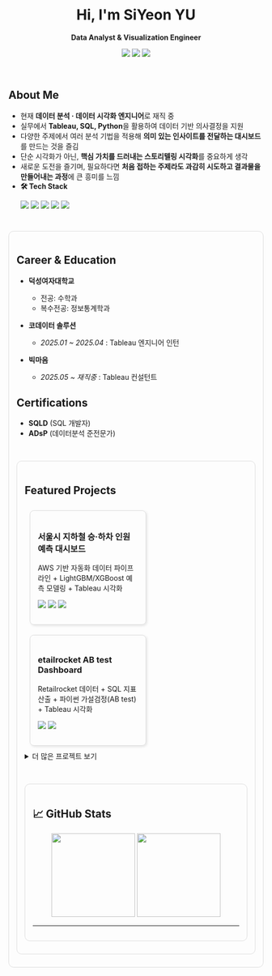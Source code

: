 <div align="center">

# Hi, I'm **SiYeon YU**  
**Data Analyst & Visualization Engineer**

<p align="center">
  <a href="https://whitenut200.github.io/"><img src="https://img.shields.io/badge/GitHub_Blog-181717?logo=github&logoColor=white" /></a>
  <a href="https://public.tableau.com/app/profile/yu.siyeon/vizzes"><img src="https://img.shields.io/badge/Tableau-Public-E97627?logo=tableau&logoColor=white" /></a>
  <a href="mailto:dtbldus34@gmail.com"><img src="https://img.shields.io/badge/Email-Contact-red?logo=gmail&logoColor=white" /></a>
</p>
</div>

<br> <!-- 한 줄 공백 -->

## About Me
- 현재 **데이터 분석 · 데이터 시각화 엔지니어**로 재직 중  
- 실무에서 **Tableau, SQL, Python**을 활용하여 데이터 기반 의사결정을 지원  
- 다양한 주제에서 여러 분석 기법을 적용해 **의미 있는 인사이트를 전달하는 대시보드**를 만드는 것을 즐김  
- 단순 시각화가 아닌, **핵심 가치를 드러내는 스토리텔링 시각화**를 중요하게 생각  
- 새로운 도전을 즐기며, 필요하다면 **처음 접하는 주제라도 과감히 시도하고 결과물을 만들어내는 과정**에 큰 흥미를 느낌  
- **🛠️ Tech Stack**
  <p>
    <img src="https://img.shields.io/badge/Python-3776AB?logo=python&logoColor=white" />
    <img src="https://img.shields.io/badge/SQL-4479A1?logo=postgresql&logoColor=white" />
    <img src="https://img.shields.io/badge/Tableau-E97627?logo=tableau&logoColor=white" />
    <img src="https://img.shields.io/badge/AWS-FF9900?logo=amazonaws&logoColor=white" />
    <img src="https://img.shields.io/badge/Notion-000000?logo=notion&logoColor=white" />
  </p>

<br>

<div style="border:1px solid #ddd; border-radius:10px; padding:15px; margin:10px 0;">

## Career & Education
- **덕성여자대학교**  
  - 전공: 수학과  
  - 복수전공: 정보통계학과  

- **코데이터 솔루션**  
  - *2025.01 ~ 2025.04* : Tableau 엔지니어 인턴  

- **빅마음**  
  - *2025.05 ~ 재직중* : Tableau 컨설턴트  

## Certifications
- **SQLD** (SQL 개발자)  
- **ADsP** (데이터분석 준전문가)
  
<br> <!-- 한 줄 공백 -->

<div style="border:1px solid #ddd; border-radius:10px; padding:15px; margin:10px 0;">
  
## Featured Projects
<div style="display:inline-block; width:45%; margin:10px; vertical-align:top; border:1px solid #ddd; border-radius:8px; padding:15px; box-shadow: 2px 2px 5px rgba(0,0,0,0.1);">
  <h3>서울시 지하철 승·하차 인원 예측 대시보드</h3>
  <p>AWS 기반 자동화 데이터 파이프라인 + LightGBM/XGBoost 예측 모델링 + Tableau 시각화</p>
  <p>
    <a href="https://github.com/whitenut200/subway-dashboard"><img src="https://img.shields.io/badge/GitHub-Repo-181717?logo=github&logoColor=white" /></a>
    <a href="https://whitenut200.github.io/prodject/subway/%EC%A7%80%ED%95%98%EC%B2%A0-%EC%8A%B9%ED%95%98%EC%B0%A8%EC%88%98-%EB%8C%80%EC%8B%9C%EB%B3%B4%EB%93%9C%EC%84%A4%EA%B3%84/"><img src="https://img.shields.io/badge/Blog-Post-0A66C2?logo=githubpages&logoColor=white" /></a>
    <a href="https://public.tableau.com/views/_17548941338250/sheet0"><img src="https://img.shields.io/badge/Tableau-Dashboard-E97627?logo=tableau&logoColor=white" /></a>
  </p>
</div>

<div style="display:inline-block; width:45%; margin:10px; vertical-align:top; border:1px solid #ddd; border-radius:8px; padding:15px; box-shadow: 2px 2px 5px rgba(0,0,0,0.1);">
  <h3>etailrocket AB test Dashboard</h3>
  <p>Retailrocket 데이터 + SQL 지표 산출 + 파이썬 가설검정(AB test) + Tableau 시각화</p>
  <p>
    <a href="https://github.com/whitenut200/hr-dashboard"><img src="https://img.shields.io/badge/GitHub-Repo-181717?logo=github&logoColor=white" /></a>
    <a href="https://public.tableau.com/app/profile/whitenut200"><img src="https://img.shields.io/badge/Tableau-View-E97627?logo=tableau&logoColor=white" /></a>
  </p>
</div>

<details>
  <summary>더 많은 프로젝트 보기</summary>
- 슈퍼스토어 매출 및 고객 대시보드  
- IMDB 영화 데이터 대시보드
- 여러 주제의 Makeovermonday 데이터 대시보드
</details>

<br> <!-- 한 줄 공백 -->
<div style="border:1px solid #ddd; border-radius:10px; padding:15px; margin:10px 0;">

  
## 📈 GitHub Stats
<p align="center">
  <img src="https://github-readme-stats.vercel.app/api?username=whitenut200&show_icons=true&theme=tokyonight" height="165" />
  <img src="https://github-readme-stats.vercel.app/api/top-langs/?username=whitenut200&layout=compact&theme=tokyonight" height="165" />
</p>

---

